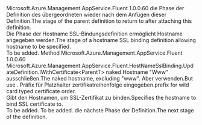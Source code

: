 <Type Name="IWithHostname&lt;ParentT&gt;" FullName="Microsoft.Azure.Management.AppService.Fluent.HostNameSslBinding.UpdateDefinition.IWithHostname&lt;ParentT&gt;">
  <TypeSignature Language="C#" Value="public interface IWithHostname&lt;ParentT&gt;" />
  <TypeSignature Language="ILAsm" Value=".class public interface auto ansi abstract IWithHostname`1&lt;ParentT&gt;" />
  <TypeSignature Language="DocId" Value="T:Microsoft.Azure.Management.AppService.Fluent.HostNameSslBinding.UpdateDefinition.IWithHostname`1" />
  <TypeSignature Language="VB.NET" Value="Public Interface IWithHostname(Of ParentT)" />
  <TypeSignature Language="F#" Value="type IWithHostname&lt;'ParentT&gt; = interface" />
  <AssemblyInfo>
    <AssemblyName>Microsoft.Azure.Management.AppService.Fluent</AssemblyName>
    <AssemblyVersion>1.0.0.60</AssemblyVersion>
  </AssemblyInfo>
  <TypeParameters>
    <TypeParameter Name="ParentT" />
  </TypeParameters>
  <Interfaces />
  <Docs>
    <typeparam name="ParentT"><span data-ttu-id="623aa-101">die Phase der Definition des übergeordneten wieder nach dem Anfügen dieser Definition.</span><span class="sxs-lookup"><span data-stu-id="623aa-101">The stage of the parent definition to return to after attaching this definition.</span></span></typeparam>
    <summary>
            <span data-ttu-id="623aa-102">Die Phase der Hostname SSL-Bindungsdefinition ermöglicht Hostname angegeben werden.</span><span class="sxs-lookup"><span data-stu-id="623aa-102">The stage of a hostname SSL binding definition allowing hostname to be specified.</span></span>
            </summary>
    <remarks>To be added.</remarks>
  </Docs>
  <Members>
    <Member MemberName="ForHostname">
      <MemberSignature Language="C#" Value="public Microsoft.Azure.Management.AppService.Fluent.HostNameSslBinding.UpdateDefinition.IWithCertificate&lt;ParentT&gt; ForHostname (string hostname);" />
      <MemberSignature Language="ILAsm" Value=".method public hidebysig newslot virtual instance class Microsoft.Azure.Management.AppService.Fluent.HostNameSslBinding.UpdateDefinition.IWithCertificate`1&lt;!ParentT&gt; ForHostname(string hostname) cil managed" />
      <MemberSignature Language="DocId" Value="M:Microsoft.Azure.Management.AppService.Fluent.HostNameSslBinding.UpdateDefinition.IWithHostname`1.ForHostname(System.String)" />
      <MemberSignature Language="VB.NET" Value="Public Function ForHostname (hostname As String) As IWithCertificate(Of ParentT)" />
      <MemberSignature Language="F#" Value="abstract member ForHostname : string -&gt; Microsoft.Azure.Management.AppService.Fluent.HostNameSslBinding.UpdateDefinition.IWithCertificate&lt;'ParentT&gt;" Usage="iWithHostname.ForHostname hostname" />
      <MemberType>Method</MemberType>
      <AssemblyInfo>
        <AssemblyName>Microsoft.Azure.Management.AppService.Fluent</AssemblyName>
        <AssemblyVersion>1.0.0.60</AssemblyVersion>
      </AssemblyInfo>
      <ReturnValue>
        <ReturnType>Microsoft.Azure.Management.AppService.Fluent.HostNameSslBinding.UpdateDefinition.IWithCertificate&lt;ParentT&gt;</ReturnType>
      </ReturnValue>
      <Parameters>
        <Parameter Name="hostname" Type="System.String" />
      </Parameters>
      <Docs>
        <param name="hostname"><span data-ttu-id="623aa-103">naked Hostname "Www" ausschließen.</span><span class="sxs-lookup"><span data-stu-id="623aa-103">The naked hostname, excluding "www".</span></span> <span data-ttu-id="623aa-104">Aber verwenden.</span><span class="sxs-lookup"><span data-stu-id="623aa-104">But use .</span></span> <span data-ttu-id="623aa-105">Präfix für Platzhalter zertifikatreihenfolge eingegeben.</span><span class="sxs-lookup"><span data-stu-id="623aa-105">prefix for wild card typed certificate order.</span></span></param>
        <summary>
            <span data-ttu-id="623aa-106">Gibt den Hostnamen, um SSL-Zertifikat zu binden.</span><span class="sxs-lookup"><span data-stu-id="623aa-106">Specifies the hostname to bind SSL certificate to.</span></span>
            </summary>
        <returns>To be added.</returns>
        <remarks>To be added.</remarks>
        <return><span data-ttu-id="623aa-107">die nächste Phase der Definition.</span><span class="sxs-lookup"><span data-stu-id="623aa-107">The next stage of the definition.</span></span></return>
      </Docs>
    </Member>
  </Members>
</Type>